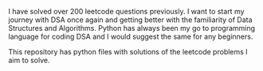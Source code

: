 I have solved over 200 leetcode questions previously. I want to start my journey with DSA once again and getting better with the familiarity of Data Structures and Algorithms. Python has always been my go to programming language for coding DSA and I would suggest the same for any beginners. 

This repository has python files with solutions of the leetcode problems I aim to solve.
